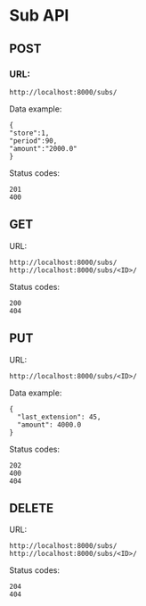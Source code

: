 
# Sub API

## POST
### URL:
```
http://localhost:8000/subs/
```
Data example:
```
{
"store":1,
"period":90,
"amount":"2000.0"
}
```
Status codes:
```
201
400
```
## GET
URL:
```
http://localhost:8000/subs/
http://localhost:8000/subs/<ID>/
```
Status codes:
```
200
404
```
## PUT
URL:
```
http://localhost:8000/subs/<ID>/
```
Data example:
```
{
  "last_extension": 45,
  "amount": 4000.0
}
```
Status codes:
```
202
400
404
```
## DELETE
URL:
```
http://localhost:8000/subs/
http://localhost:8000/subs/<ID>/
```
Status codes:
```
204
404
```

